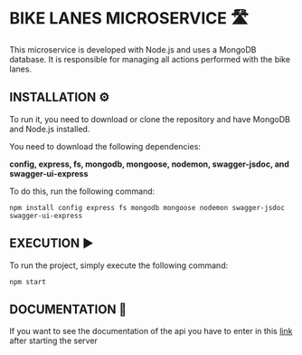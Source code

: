 # BIKE LANES MICROSERVICE 🛣️
This microservice is developed with Node.js and uses a MongoDB database. It is responsible for managing all actions performed with the bike lanes.

## INSTALLATION ⚙️
To run it, you need to download or clone the repository and have MongoDB and Node.js installed.

You need to download the following dependencies:

**config, express, fs, mongodb, mongoose, nodemon, swagger-jsdoc, and swagger-ui-express**

To do this, run the following command:

    npm install config express fs mongodb mongoose nodemon swagger-jsdoc swagger-ui-express

## EXECUTION ▶️
To run the project, simply execute the following command:

    npm start

## DOCUMENTATION 📄
If you want to see the documentation of the api you have to enter in this [link](http:localhost:8000/api-docs) after starting the server